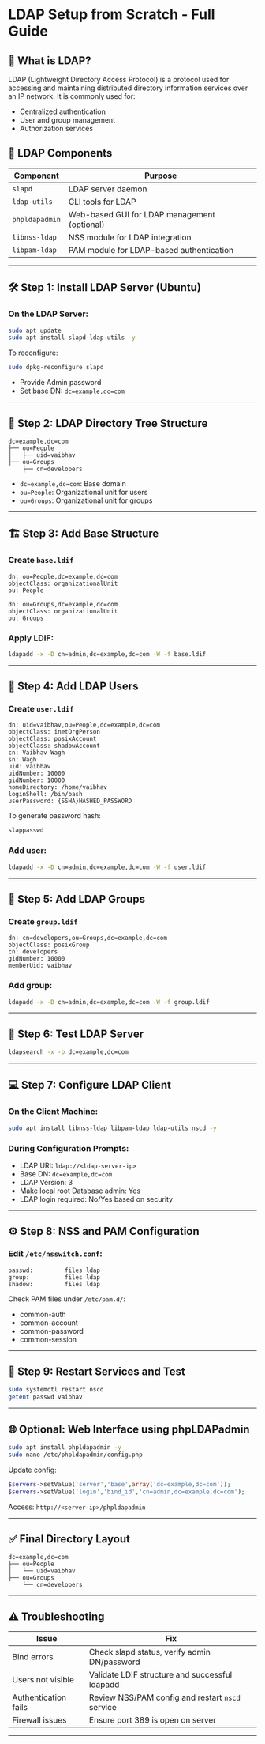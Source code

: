 # LDAP Setup from Scratch - Full Guide

## 🏢 What is LDAP?

LDAP (Lightweight Directory Access Protocol) is a protocol used for accessing and maintaining distributed directory information services over an IP network. It is commonly used for:

* Centralized authentication
* User and group management
* Authorization services

## 📃 LDAP Components

| Component      | Purpose                                      |
| -------------- | -------------------------------------------- |
| `slapd`        | LDAP server daemon                           |
| `ldap-utils`   | CLI tools for LDAP                           |
| `phpldapadmin` | Web-based GUI for LDAP management (optional) |
| `libnss-ldap`  | NSS module for LDAP integration              |
| `libpam-ldap`  | PAM module for LDAP-based authentication     |

---

## 🛠️ Step 1: Install LDAP Server (Ubuntu)

### On the LDAP Server:

```bash
sudo apt update
sudo apt install slapd ldap-utils -y
```

To reconfigure:

```bash
sudo dpkg-reconfigure slapd
```

* Provide Admin password
* Set base DN: `dc=example,dc=com`

---

## 🧰 Step 2: LDAP Directory Tree Structure

```
dc=example,dc=com
├── ou=People
│   ├── uid=vaibhav
├── ou=Groups
    ├── cn=developers
```

* `dc=example,dc=com`: Base domain
* `ou=People`: Organizational unit for users
* `ou=Groups`: Organizational unit for groups

---

## 🏗️ Step 3: Add Base Structure

### Create `base.ldif`

```ldif
dn: ou=People,dc=example,dc=com
objectClass: organizationalUnit
ou: People

dn: ou=Groups,dc=example,dc=com
objectClass: organizationalUnit
ou: Groups
```

### Apply LDIF:

```bash
ldapadd -x -D cn=admin,dc=example,dc=com -W -f base.ldif
```

---

## 👤 Step 4: Add LDAP Users

### Create `user.ldif`

```ldif
dn: uid=vaibhav,ou=People,dc=example,dc=com
objectClass: inetOrgPerson
objectClass: posixAccount
objectClass: shadowAccount
cn: Vaibhav Wagh
sn: Wagh
uid: vaibhav
uidNumber: 10000
gidNumber: 10000
homeDirectory: /home/vaibhav
loginShell: /bin/bash
userPassword: {SSHA}HASHED_PASSWORD
```

To generate password hash:

```bash
slappasswd
```

### Add user:

```bash
ldapadd -x -D cn=admin,dc=example,dc=com -W -f user.ldif
```

---

## 👥 Step 5: Add LDAP Groups

### Create `group.ldif`

```ldif
dn: cn=developers,ou=Groups,dc=example,dc=com
objectClass: posixGroup
cn: developers
gidNumber: 10000
memberUid: vaibhav
```

### Add group:

```bash
ldapadd -x -D cn=admin,dc=example,dc=com -W -f group.ldif
```

---

## 🤔 Step 6: Test LDAP Server

```bash
ldapsearch -x -b dc=example,dc=com
```

---

## 💻 Step 7: Configure LDAP Client

### On the Client Machine:

```bash
sudo apt install libnss-ldap libpam-ldap ldap-utils nscd -y
```

### During Configuration Prompts:

* LDAP URI: `ldap://<ldap-server-ip>`
* Base DN: `dc=example,dc=com`
* LDAP Version: 3
* Make local root Database admin: Yes
* LDAP login required: No/Yes based on security

---

## ⚙️ Step 8: NSS and PAM Configuration

### Edit `/etc/nsswitch.conf`:

```text
passwd:         files ldap
group:          files ldap
shadow:         files ldap
```

Check PAM files under `/etc/pam.d/`:

* common-auth
* common-account
* common-password
* common-session

---

## 🔄 Step 9: Restart Services and Test

```bash
sudo systemctl restart nscd
getent passwd vaibhav
```

---

## 🌐 Optional: Web Interface using phpLDAPadmin

```bash
sudo apt install phpldapadmin -y
sudo nano /etc/phpldapadmin/config.php
```

Update config:

```php
$servers->setValue('server','base',array('dc=example,dc=com'));
$servers->setValue('login','bind_id','cn=admin,dc=example,dc=com');
```

Access: `http://<server-ip>/phpldapadmin`

---

## ✅ Final Directory Layout

```
dc=example,dc=com
├── ou=People
│   └── uid=vaibhav
├── ou=Groups
    └── cn=developers
```

---

## ⚠️ Troubleshooting

| Issue                | Fix                                              |
| -------------------- | ------------------------------------------------ |
| Bind errors          | Check slapd status, verify admin DN/password     |
| Users not visible    | Validate LDIF structure and successful ldapadd   |
| Authentication fails | Review NSS/PAM config and restart `nscd` service |
| Firewall issues      | Ensure port 389 is open on server                |

---


